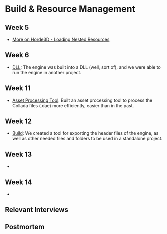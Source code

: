 # Build & Resource Management

## Week 5
- [More on Horde3D - Loading Nested Resources](../../blogs/week-5/#loading-nested-resources)

## Week 6
- [DLL](../../blogs/week-6/#dll): The engine was built into a DLL (well, sort of), and we were able to run the engine in another project.

## Week 11
- [Asset Processing Tool](../../blogs/week-11/#asset-processing-tool): Built an asset processing tool to process the Collada files (.dae) more efficiently, easier than in the past.

## Week 12
- [Build](../../blogs/week-12/#build): We created a tool for exporting the header files of the engine, as well as other needed files and folders to be used in a standalone project.
  
## Week 13
- []()

## Week 14
- []()

## Relevant Interviews

## Postmortem
